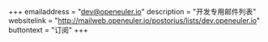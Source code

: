 +++
emailaddress = "dev@openeuler.io"
description = "开发专用邮件列表"
websitelink = "http://mailweb.openeuler.io/postorius/lists/dev.openeuler.io"
buttontext = "订阅"
+++
